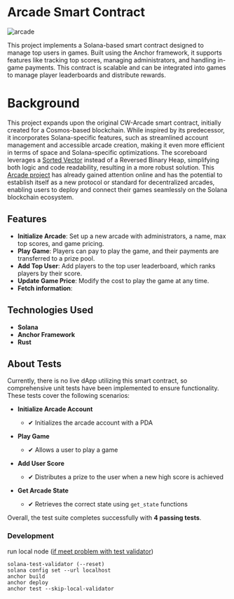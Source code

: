 # Arcade Smart Contract

![arcade](https://github.com/user-attachments/assets/a626bcd9-305a-4106-8ac2-79c5469b2ace)

This project implements a Solana-based smart contract designed to manage top users in games. Built using the Anchor framework, it supports features like tracking top scores, managing administrators, and handling in-game payments. This contract is scalable and can be integrated into games to manage player leaderboards and distribute rewards.

# Background

This project expands upon the original CW-Arcade smart contract, initially created for a Cosmos-based blockchain. While inspired by its predecessor, it incorporates Solana-specific features, such as streamlined account management and accessible arcade creation, making it even more efficient in terms of space and Solana-specific optimizations. The scoreboard leverages a [Sorted Vector](https://github.com/svdmeer27/arcade/blob/e56ae27d854e4e3092ee22ebfc90487edd9039ff/programs/arcade/src/lib.rs#L86-L110) instead of a Reversed Binary Heap, simplifying both logic and code readability, resulting in a more robust solution. This [Arcade project](https://x.com/wotorimovako/status/1683882135327842309) has already gained attention online and has the potential to establish itself as a new protocol or standard for decentralized arcades, enabling users to deploy and connect their games seamlessly on the Solana blockchain ecosystem.

## Features

- **Initialize Arcade**: Set up a new arcade with administrators, a name, max top scores, and game pricing.
- **Play Game**: Players can pay to play the game, and their payments are transferred to a prize pool.
- **Add Top User**: Add players to the top user leaderboard, which ranks players by their score.
- **Update Game Price**: Modify the cost to play the game at any time.
- **Fetch information**: 

## Technologies Used

- **Solana**
- **Anchor Framework**
- **Rust**

## About Tests

Currently, there is no live dApp utilizing this smart contract, so comprehensive unit tests have been implemented to ensure functionality. These tests cover the following scenarios:

- **Initialize Arcade Account**

  - ✔ Initializes the arcade account with a PDA

- **Play Game**

  - ✔ Allows a user to play a game

- **Add User Score**

  - ✔ Distributes a prize to the user when a new high score is achieved

- **Get Arcade State**

  - ✔ Retrieves the correct state using `get_state` functions

Overall, the test suite completes successfully with **4 passing tests**.

### Development

run local node ([if meet problem with test validator](https://github.com/solana-labs/solana/issues/28899#issuecomment-1694152935))

```
solana-test-validator (--reset)
solana config set --url localhost
anchor build
anchor deploy
anchor test --skip-local-validator
```
